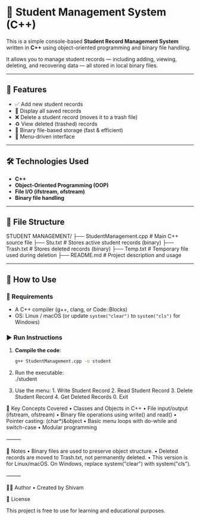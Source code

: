 # 📘 Student Management System (C++)

This is a simple console-based **Student Record Management System** written in **C++** using object-oriented programming and binary file handling.

It allows you to manage student records — including adding, viewing, deleting, and recovering data — all stored in local binary files.

---

## 🚀 Features

- ✅ Add new student records
- 📄 Display all saved records
- ❌ Delete a student record (moves it to a trash file)
- ♻️ View deleted (trashed) records
- 💾 Binary file-based storage (fast & efficient)
- 🎯 Menu-driven interface

---

## 🛠 Technologies Used

- **C++**
- **Object-Oriented Programming (OOP)**
- **File I/O (ifstream, ofstream)**
- **Binary file handling**

---

## 📂 File Structure
STUDENT MANAGEMENT/
├── StudentManagement.cpp       # Main C++ source file
├── Stu.txt                     # Stores active student records (binary)
├── Trash.txt                   # Stores deleted records (binary)
├── Temp.txt                    # Temporary file used during deletion
├── README.md                   # Project description and usage


---

## 📌 How to Use

### 🧱 Requirements
- A C++ compiler (g++, clang, or Code::Blocks)
- OS: Linux / macOS (or update `system("clear")` to `system("cls")` for Windows)

### ▶️ Run Instructions

1. **Compile the code**:
   ```bash
   g++ StudentManagement.cpp -o student
   
2.    Run the executable:   
   ./student

3.    Use the menu:
    1. Write Student Record
    2. Read Student Record
    3. Delete Student Record
    4. Get Deleted Records
    0. Exit
    
    
🧠 Key Concepts Covered
    •    Classes and Objects in C++
    •    File input/output (ifstream, ofstream)
    •    Binary file operations using write() and read()
    •    Pointer casting: (char*)&object
    •    Basic menu loops with do-while and switch-case
    •    Modular programming

⸻

📎 Notes
    •    Binary files are used to preserve object structure.
    •    Deleted records are moved to Trash.txt, not permanently deleted.
    •    This version is for Linux/macOS. On Windows, replace system("clear") with system("cls").

⸻

🙋‍♂️ Author
    •    Created by Shivam

📄 License

This project is free to use for learning and educational purposes.
